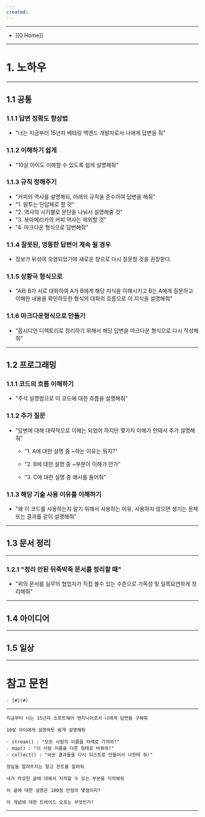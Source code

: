 ```yaml
---
created:
---
```

---
- [[0 Home]]
---

# 1. 노하우


---

## 1.1 공통

### 1.1.1 답변 정확도 향상법

- "너는 지금부터 15년차 베테랑 백엔드 개발자로서 나에게 답변을 줘"

### 1.1.2 이해하기 쉽게 

- "10살 아이도 이해할 수 있도록 쉽게 설명해줘"

### 1.1.3 규칙 정해주기

- "커피의 역사를 설명해되, 아래의 규칙을 준수하여 답변을 해줘"
- "1. 말투는 단답체로 할 것"
- "2. 역사의 시기별로 문단을 나눠서 설명해줄 것"
- "3. 북아메리카의 커피 역사는 제외할 것"
- "4. 마크다운 형식으로 답변해줘"

### 1.1.4 잘못된, 엉뚱한 답변이 계속 될 경우

- 정보가 뒤섞여 오염되었기에 새로운 창으로 다시 질문할 것을 권장한다.


### 1.1.5 상황극 형식으로

- "A와 B가 서로 대화하여 A가 B에게 해당 지식을 이해시키고 B는 A에게 질문하고 이해한 내용을 확인하듯한 형식의 대화의 흐름으로 이 지식을 설명해줘"

### 1.1.6 마크다운형식으로 만들기

- "옵시디언 디렉토리로 정리하기 위해서 해당 답변을 마크다운 형식으로 다시 작성해줘"

---

## 1.2 프로그래밍


### 1.1.1 코드의 흐름 이해하기

- "주석 설명법으로 이 코드에 대한 흐름을 설명해줘"

### 1.1.2 추가 질문

- "답변에 대해 대략적으로 이해는 되었어 하지만 몇가지 이해가 안돼서 추가 설명해줘"
	
    - "1. A에 대한 설명 중 ~하는 이유는 뭐지?"
	
    - "2. B에 대한 설명 중 ~부분이 이해가 안가"
    
    - "3. C에 대한 설명 중 예시를 들어줘"

### 1.1.3 해당 기술 사용 이유를 이해하기

- "왜 이 코드를 사용하는지 알기 위해서 사용하는 이유, 사용하지 않으면 생기는 문제 또는 결과를 같이 설명해줘"

---

## 1.3 문서 정리

---

### 1.2.1 "정리 안된 뒤죽박죽 문서를 정리할 때"

- "위의 문서를 실무의 협업자가 직접 볼수 있는 수준으로 가독성 및 일목요연하게 정리해줘"

---
## 1.4 아이디어

---
## 1.5 일상



---
# 참고 문헌

	- [#](#)
---


```
지금부터 너는 15년차 소프트웨어 엔지니어로서 나에게 답변을 구해줘
```

```
10살 아이에게 설명하듯 쉼게 설명해줘
```

```
- stream() : "모든 사람의 이름을 차례로 가져와!"
- map() : "이 사람 이름을 다른 형태로 바꿔줘!"
- collect() : "바꾼 결과들을 다시 리스트로 만들어서 나한테 줘!"
```

```
정답을 알려주지는 말고 힌트를 알려줘
```

```
내가 작성한 글에 대해서 지적할 수 있는 부분을 지적해줘
```

```
이 글에 대한 설명은 100점 만점의 몇점이지?
```

```
이 개념에 대한 트레이드 오프는 무엇인가?
```

---